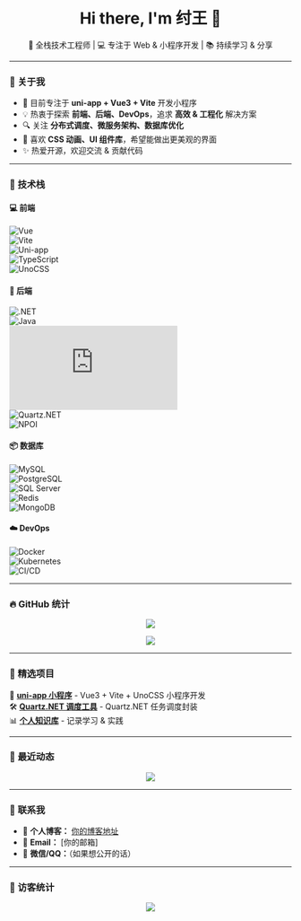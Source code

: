 <h1 align="center">Hi there, I'm 纣王 👋</h1>

<p align="center">
🚀 全栈技术工程师 | 💻 专注于 Web & 小程序开发 | 📚 持续学习 & 分享  
</p>

---

### 🌟 **关于我**
- 🎯 目前专注于 **uni-app + Vue3 + Vite** 开发小程序  
- 💡 热衷于探索 **前端、后端、DevOps**，追求 **高效 & 工程化** 解决方案  
- 🔍 关注 **分布式调度、微服务架构、数据库优化**  
- 🎨 喜欢 **CSS 动画、UI 组件库**，希望能做出更美观的界面  
- ✨ 热爱开源，欢迎交流 & 贡献代码  

---

### 🔧 **技术栈**
#### **💻 前端**
![Vue](https://img.shields.io/badge/Vue-3.2-green?style=flat&logo=vue.js)  
![Vite](https://img.shields.io/badge/Vite-^4.x-blueviolet?style=flat&logo=vite)  
![Uni-app](https://img.shields.io/badge/UniApp-%E5%B0%8F%E7%A8%8B%E5%BA%8F-orange?style=flat)  
![TypeScript](https://img.shields.io/badge/TypeScript-%5E5.x-blue?style=flat&logo=typescript)  
![UnoCSS](https://img.shields.io/badge/UnoCSS-%E9%AB%98%E6%80%A7%E8%83%BD%E9%A2%9C%E8%89%B2%E5%B8%83%E5%B1%80-ff69b4?style=flat)

#### **🚀 后端**
![.NET](https://img.shields.io/badge/.NET-8-blueviolet?style=flat&logo=dotnet)  
![Java](https://img.shields.io/badge/Java-17-orange?style=flat&logo=java)  
![Node.js](https://img.shields.io/badge/Node.js-^18-green?style=flat&logo=node.js)  
![Quartz.NET](https://img.shields.io/badge/Quartz.NET-%E8%B0%83%E5%BA%A6%E6%A1%86%E6%9E%B6-blue?style=flat)  
![NPOI](https://img.shields.io/badge/NPOI-Excel%20%E6%93%8D%E4%BD%9C-green?style=flat)

#### **📦 数据库**
![MySQL](https://img.shields.io/badge/MySQL-%5E8.x-blue?style=flat&logo=mysql)  
![PostgreSQL](https://img.shields.io/badge/PostgreSQL-%5E15-blue?style=flat&logo=postgresql)  
![SQL Server](https://img.shields.io/badge/SQLServer-2019-red?style=flat&logo=microsoft-sql-server)  
![Redis](https://img.shields.io/badge/Redis-%E5%88%86%E5%B8%83%E5%BC%8F%E7%BC%93%E5%AD%98-red?style=flat&logo=redis)  
![MongoDB](https://img.shields.io/badge/MongoDB-%E6%95%B0%E6%8D%AE%E5%BA%93-green?style=flat&logo=mongodb)

#### **☁️ DevOps**
![Docker](https://img.shields.io/badge/Docker-%5E24-blue?style=flat&logo=docker)  
![Kubernetes](https://img.shields.io/badge/Kubernetes-%E5%AE%B9%E5%99%A8%E7%AE%A1%E7%90%86-blue?style=flat&logo=kubernetes)  
![CI/CD](https://img.shields.io/badge/CI%2FCD-GitHub%20Actions-success?style=flat&logo=githubactions)

---

### 🔥 **GitHub 统计**
<p align="center">
  <img src="https://github-readme-stats.vercel.app/api?username=ly2351&show_icons=true&theme=tokyonight&hide_border=true" />
</p>

<p align="center">
  <img src="https://github-readme-streak-stats.herokuapp.com/?user=ly2351&theme=tokyonight&hide_border=true" />
</p>

---

### 📌 **精选项目**
🚀 [**uni-app 小程序**](https://github.com/你的GitHub用户名/你的项目) - Vue3 + Vite + UnoCSS 小程序开发  
🛠 [**Quartz.NET 调度工具**](https://github.com/你的GitHub用户名/你的项目) - Quartz.NET 任务调度封装  
📊 [**个人知识库**](https://github.com/你的GitHub用户名/你的知识库) - 记录学习 & 实践  

---

### 📢 **最近动态**
<!-- GitHub Activity -->
<p align="center">
  <img src="https://activity-graph.herokuapp.com/graph?username=ly2351&theme=github-dark" />
</p>

---

### 📮 **联系我**
- 📘 **个人博客：** [你的博客地址](https://你的博客.com)  
- 📧 **Email：** [你的邮箱]  
- 💬 **微信/QQ：**（如果想公开的话）  

---

### 🎯 **访客统计**
<p align="center">
  <img src="https://visitor-badge.glitch.me/badge?page_id=ly2351&left_color=blue&right_color=green" />
</p>
